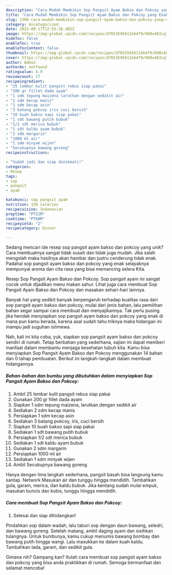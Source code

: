 ```yaml
---
description: "Cara Mudah Membikin Sop Pangsit Ayam Bakso dan Pokcoy yang Enak"
title: "Cara Mudah Membikin Sop Pangsit Ayam Bakso dan Pokcoy yang Enak"
slug: 1306-cara-mudah-membikin-sop-pangsit-ayam-bakso-dan-pokcoy-yang-enak
category: Uncategorized
date: 2022-09-17T12:55:28.401Z
image: https://img-global.cpcdn.com/recipes/d7653595611bb4f9/680x482cq70/sop-pangsit-ayam-bakso-dan-pokcoy-foto-resep-utama.jpg
hideToc: false
enableToc: true
enableTocContent: false
thumbnail: https://img-global.cpcdn.com/recipes/d7653595611bb4f9/680x482cq70/sop-pangsit-ayam-bakso-dan-pokcoy-foto-resep-utama.jpg
cover: https://img-global.cpcdn.com/recipes/d7653595611bb4f9/680x482cq70/sop-pangsit-ayam-bakso-dan-pokcoy-foto-resep-utama.jpg
author: Admin
authorAv: notfound
ratingvalue: 4.9
reviewcount: 17
recipeingredient:
- "25 lembar kulit pangsit rebus siap pakai"
- "200 gr fillet dada ayam"
- "1 sdm tepung maizena larutkan dengan sedikit air"
- "2 sdm kecap manis"
- "1 sdm kecap asin"
- "3 batang pokcoy iris cuci bersih"
- "10 buah bakso sapi siap pakai"
- "1 sdt bawang putih bubuk"
- "1/2 sdt merica bubuk"
- "1 sdt kaldu ayam bubuk"
- "2 sdm margarin"
- "1000 ml air"
- "1 sdm minyak wijen"
- "Secukupnya bawang goreng"
recipeinstructions:

- "Sudah jadi dan siap dinikmati!"
categories:
- Resep
tags:
- sop
- pangsit
- ayam

katakunci: sop pangsit ayam 
nutrition: 150 calories
recipecuisine: Indonesian
preptime: "PT21M"
cooktime: "PT60M"
recipeyield: "2"
recipecategory: Dinner

---
```





Sedang mencari ide resep sop pangsit ayam bakso dan pokcoy yang unik? Cara membuatnya sangat tidak susah dan tidak juga mudah. Jika salah mengolah maka hasilnya akan hambar dan justru cenderung tidak enak. Padahal sop pangsit ayam bakso dan pokcoy yang enak selayaknya mempunyai aroma dan cita rasa yang bisa memancing selera Kita.





Resep Sop Pangsit Ayam Bakso dan Pokcoy. Sop pangsit ayam ini sangat cocok untuk dijadikan menu makan sahur. Lihat juga cara membuat Sop Pangsit Ayam Bakso dan Pokcoy dan masakan sehari-hari lainnya.

Banyak hal yang sedikit banyak berpengaruh terhadap kualitas rasa dari sop pangsit ayam bakso dan pokcoy, mulai dari jenis bahan, lalu pemilihan bahan segar sampai cara membuat dan menyajikannya. Tak perlu pusing jika hendak menyiapkan sop pangsit ayam bakso dan pokcoy yang enak di mana pun kamu berada, karena asal sudah tahu triknya maka hidangan ini mampu jadi suguhan istimewa.






Nah, kali ini kita coba, yuk, siapkan sop pangsit ayam bakso dan pokcoy sendiri di rumah. Tetap berbahan yang sederhana, sajian ini dapat memberi manfaat dalam membantu menjaga kesehatan tubuh kita. Kamu bisa menyiapkan Sop Pangsit Ayam Bakso dan Pokcoy menggunakan 14 bahan dan 0 tahap pembuatan. Berikut ini langkah-langkah dalam membuat hidangannya.

<!--inarticleads1-->

##### Bahan-bahan dan bumbu yang dibutuhkan dalam menyiapkan Sop Pangsit Ayam Bakso dan Pokcoy:

1. Ambil 25 lembar kulit pangsit rebus siap pakai
1. Gunakan 200 gr fillet dada ayam
1. Siapkan 1 sdm tepung maizena, larutkan dengan sedikit air
1. Sediakan 2 sdm kecap manis
1. Persiapkan 1 sdm kecap asin
1. Sediakan 3 batang pokcoy, iris, cuci bersih
1. Siapkan 10 buah bakso sapi siap pakai
1. Sediakan 1 sdt bawang putih bubuk
1. Persiapkan 1/2 sdt merica bubuk
1. Sediakan 1 sdt kaldu ayam bubuk
1. Gunakan 2 sdm margarin
1. Persiapkan 1000 ml air
1. Sediakan 1 sdm minyak wijen
1. Ambil Secukupnya bawang goreng


Hanya dengan lima langkah sederhana, pangsit basah bisa langsung kamu santap. Network Masukan air dan tunggu hingga mendidih. Tambahkan gula, garam, merica, dan kaldu bubuk. Jika kentang sudah mulai empuk, masukan buncis dan kubis, tunggu hingga mendidih. 

<!--inarticleads2-->

##### Cara membuat Sop Pangsit Ayam Bakso dan Pokcoy:


1. Selesai dan siap dihidangkan!

Pindahkan sop dalam wadah, lalu taburi sop dengan daun bawang, seledri, dan bawang goreng. Setelah matang, ambil daging ayam dan sisihkan tulangnya. Untuk bumbunya, kamu cukup menumis bawang bombay dan bawang putih hingga wangi. Lalu masukkan ke dalam kuah kaldu. Tambahkan lada, garam, dan sedikit gula. 

Gimana nih? Gampang kan? Itulah cara membuat sop pangsit ayam bakso dan pokcoy yang bisa anda praktikkan di rumah. Semoga bermanfaat dan selamat mencoba!
